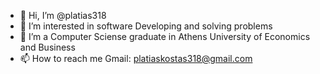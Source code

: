- 👋 Hi, I’m @platias318
- 👀 I’m interested in software Developing and solving problems
- 🌱 I’m a Computer Sciense graduate in Athens University of Economics and Business
- 📫 How to reach me Gmail: platiaskostas318@gmail.com

<!---
platias318/platias318 is a ✨ special ✨ repository because its `README.md` (this file) appears on your GitHub profile.
You can click the Preview link to take a look at your changes.
--->
